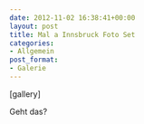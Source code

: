 ```yaml
---
date: 2012-11-02 16:38:41+00:00
layout: post
title: Mal a Innsbruck Foto Set
categories:
- Allgemein
post_format:
- Galerie
---
```




[gallery]

Geht das?









